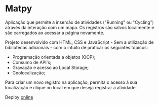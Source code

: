 # Matpy

Aplicação que permite a insersão de atividades ("Running" ou "Cycling") através da interação com um mapa. Os registros são salvos localmente e são carregados ao acessar a página novamente.

Projeto desenvolvido com HTML, CSS e JavaScript - Sem a utilização de bibliotecas adicionais - com o intuito de praticar os seguintes tópicos:

- Programação orientada a objetos (OOP);
- Consumo de API's;
- Gravação e acesso ao Local Storage;
- Geolocalização;

Para criar um novo registro na aplicação, permita o acesso à sua localização e clique no local em que deseja registrar a atividade.

Deploy [online](https://mapty-guilherme.netlify.app)

